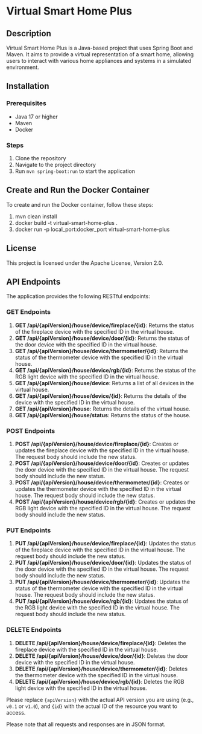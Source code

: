 # Virtual Smart Home Plus

## Description
Virtual Smart Home Plus is a Java-based project that uses Spring Boot and Maven. It aims to provide a virtual representation of a smart home, allowing users to interact with various home appliances and systems in a simulated environment.

## Installation

### Prerequisites
- Java 17 or higher
- Maven
- Docker

### Steps
1. Clone the repository
2. Navigate to the project directory
3. Run `mvn spring-boot:run` to start the application

## Create and Run the Docker Container
To create and run the Docker container, follow these steps:
1. mvn clean install
2. docker build -t virtual-smart-home-plus .
3. docker run -p local_port:docker_port virtual-smart-home-plus

## License
This project is licensed under the Apache License, Version 2.0.

## API Endpoints

The application provides the following RESTful endpoints:

### GET Endpoints
1. **GET /api/{apiVersion}/house/device/fireplace/{id}**: Returns the status of the fireplace device with the specified ID in the virtual house.
2. **GET /api/{apiVersion}/house/device/door/{id}**: Returns the status of the door device with the specified ID in the virtual house.
3. **GET /api/{apiVersion}/house/device/thermometer/{id}**: Returns the status of the thermometer device with the specified ID in the virtual house.
4. **GET /api/{apiVersion}/house/device/rgb/{id}**: Returns the status of the RGB light device with the specified ID in the virtual house.
5. **GET /api/{apiVersion}/house/device**: Returns a list of all devices in the virtual house.
6. **GET /api/{apiVersion}/house/device/{id}**: Returns the details of the device with the specified ID in the virtual house.
7. **GET /api/{apiVersion}/house**: Returns the details of the virtual house.
8. **GET /api/{apiVersion}/house/status**: Returns the status of the house.

### POST Endpoints
1. **POST /api/{apiVersion}/house/device/fireplace/{id}**: Creates or updates the fireplace device with the specified ID in the virtual house. The request body should include the new status.
2. **POST /api/{apiVersion}/house/device/door/{id}**: Creates or updates the door device with the specified ID in the virtual house. The request body should include the new status.
3. **POST /api/{apiVersion}/house/device/thermometer/{id}**: Creates or updates the thermometer device with the specified ID in the virtual house. The request body should include the new status.
4. **POST /api/{apiVersion}/house/device/rgb/{id}**: Creates or updates the RGB light device with the specified ID in the virtual house. The request body should include the new status.

### PUT Endpoints
1. **PUT /api/{apiVersion}/house/device/fireplace/{id}**: Updates the status of the fireplace device with the specified ID in the virtual house. The request body should include the new status.
2. **PUT /api/{apiVersion}/house/device/door/{id}**: Updates the status of the door device with the specified ID in the virtual house. The request body should include the new status.
3. **PUT /api/{apiVersion}/house/device/thermometer/{id}**: Updates the status of the thermometer device with the specified ID in the virtual house. The request body should include the new status.
4. **PUT /api/{apiVersion}/house/device/rgb/{id}**: Updates the status of the RGB light device with the specified ID in the virtual house. The request body should include the new status.

### DELETE Endpoints
1. **DELETE /api/{apiVersion}/house/device/fireplace/{id}**: Deletes the fireplace device with the specified ID in the virtual house.
2. **DELETE /api/{apiVersion}/house/device/door/{id}**: Deletes the door device with the specified ID in the virtual house.
3. **DELETE /api/{apiVersion}/house/device/thermometer/{id}**: Deletes the thermometer device with the specified ID in the virtual house.
4. **DELETE /api/{apiVersion}/house/device/rgb/{id}**: Deletes the RGB light device with the specified ID in the virtual house.

Please replace `{apiVersion}` with the actual API version you are using (e.g., `v0.1` or `v1.0`), and `{id}` with the actual ID of the resource you want to access.

Please note that all requests and responses are in JSON format.
